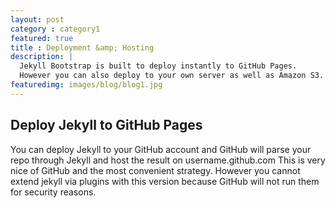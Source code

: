 ```yaml
---
layout: post
category : category1
featured: true
title : Deployment &amp; Hosting
description: |
  Jekyll Bootstrap is built to deploy instantly to GitHub Pages.
  However you can also deploy to your own server as well as Amazon S3.
featuredimg: images/blog/blog1.jpg
---
```


## Deploy Jekyll to GitHub Pages

You can deploy Jekyll to your GitHub account and GitHub will parse your repo through Jekyll and host the result on username.github.com
This is very nice of GitHub and the most convenient strategy.
However you cannot extend jekyll via plugins with this version because GitHub will not run them for security reasons.
